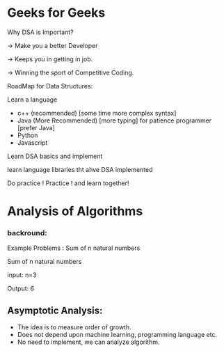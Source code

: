# Geeks for Geeks

Why DSA is Important?

→ Make you a better Developer

→ Keeps you in getting in job.

→ Winning the sport of Competitive Coding.

RoadMap for Data Structures:

Learn a language 

- c++ (recommended) [some time more complex syntax]
- Java (More Recommended) [more typing] for patience programmer [prefer Java]
- Python
- Javascript

Learn DSA basics and implement

learn language libraries tht ahve DSA implemented

Do practice ! Practice ! and learn together!

# Analysis of Algorithms

### backround:

Example Problems : Sum of n natural numbers

Sum of n natural numbers

input: n=3

Output: 6

## Asymptotic Analysis:

- The idea is to measure order of growth.
- Does not depend upon machine learning, programming language etc.
- No need to implement, we can analyze algorithm.